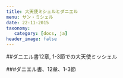 ```yaml
---
title: 大天使ミシェルとダニエル
menu: サン・ミシェル
date: 22-11-2015
taxonomy:
   category: [docs, ja]
header_image: false
---
```


##ダニエル書12章, 1-3節での大天使ミッシェル

###ダニエル書、12章、1-3節


